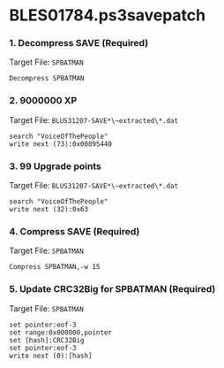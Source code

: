 # BLES01784.ps3savepatch

### 1. Decompress SAVE (Required)

Target File: `SPBATMAN`

```
Decompress SPBATMAN
```

### 2. 9000000 XP

Target File: `BLUS31207-SAVE*\~extracted\*.dat`

```
search "VoiceOfThePeople"
write next (73):0x00895440
```

### 3. 99 Upgrade points

Target File: `BLUS31207-SAVE*\~extracted\*.dat`

```
search "VoiceOfThePeople"
write next (32):0x63
```

### 4. Compress SAVE (Required)

Target File: `SPBATMAN`

```
Compress SPBATMAN,-w 15
```

### 5. Update CRC32Big for SPBATMAN (Required)

Target File: `SPBATMAN`

```
set pointer:eof-3
set range:0x000000,pointer
set [hash]:CRC32Big
set pointer:eof-3
write next (0):[hash]
```

